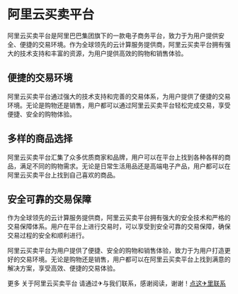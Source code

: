 # 阿里云买卖平台

阿里云买卖平台是阿里巴巴集团旗下的一款电子商务平台，致力于为用户提供安全、便捷的交易环境。作为全球领先的云计算服务提供商，阿里云买卖平台拥有强大的技术支持和丰富的资源，为用户提供高效的购物和销售体验。

## 便捷的交易环境
阿里云买卖平台通过强大的技术支持和完善的交易体系，为用户提供了便捷的交易环境。无论是购物还是销售，用户都可以通过阿里云买卖平台轻松完成交易，享受便捷、安全的购物体验。

## 多样的商品选择
阿里云买卖平台汇集了众多优质商家和品牌，用户可以在平台上找到各种各样的商品，满足不同的购物需求。无论是日常生活用品还是高端电子产品，用户都可以在阿里云买卖平台上找到自己喜欢的商品。

## 安全可靠的交易保障
作为全球领先的云计算服务提供商，阿里云买卖平台拥有强大的安全技术和严格的交易保障体系。用户在平台上进行交易时，可以享受到安全可靠的交易保障，确保交易过程的安全和顺利进行。

阿里云买卖平台为用户提供了便捷、安全的购物和销售体验，致力于为用户打造更好的交易环境。无论是购物还是销售，用户都可以在阿里云买卖平台上找到满意的解决方案，享受高效、便捷的交易体验。

更多 关于阿里云买卖平台 请通过✈与我们联系，感谢阅读，谢谢！[点这✈里联系](https://ss.k02.cc)